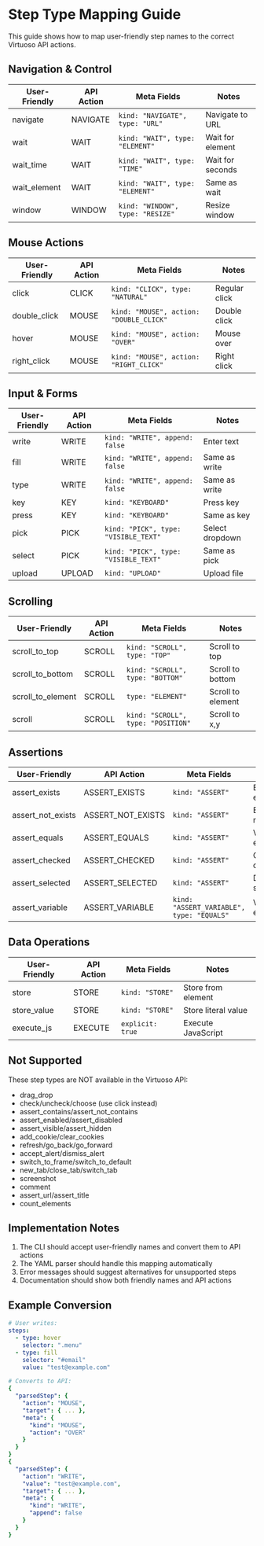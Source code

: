 # Step Type Mapping Guide

This guide shows how to map user-friendly step names to the correct Virtuoso API actions.

## Navigation & Control

| User-Friendly | API Action | Meta Fields | Notes |
|--------------|------------|-------------|-------|
| navigate | NAVIGATE | `kind: "NAVIGATE", type: "URL"` | Navigate to URL |
| wait | WAIT | `kind: "WAIT", type: "ELEMENT"` | Wait for element |
| wait_time | WAIT | `kind: "WAIT", type: "TIME"` | Wait for seconds |
| wait_element | WAIT | `kind: "WAIT", type: "ELEMENT"` | Same as wait |
| window | WINDOW | `kind: "WINDOW", type: "RESIZE"` | Resize window |

## Mouse Actions

| User-Friendly | API Action | Meta Fields | Notes |
|--------------|------------|-------------|-------|
| click | CLICK | `kind: "CLICK", type: "NATURAL"` | Regular click |
| double_click | MOUSE | `kind: "MOUSE", action: "DOUBLE_CLICK"` | Double click |
| hover | MOUSE | `kind: "MOUSE", action: "OVER"` | Mouse over |
| right_click | MOUSE | `kind: "MOUSE", action: "RIGHT_CLICK"` | Right click |

## Input & Forms

| User-Friendly | API Action | Meta Fields | Notes |
|--------------|------------|-------------|-------|
| write | WRITE | `kind: "WRITE", append: false` | Enter text |
| fill | WRITE | `kind: "WRITE", append: false` | Same as write |
| type | WRITE | `kind: "WRITE", append: false` | Same as write |
| key | KEY | `kind: "KEYBOARD"` | Press key |
| press | KEY | `kind: "KEYBOARD"` | Same as key |
| pick | PICK | `kind: "PICK", type: "VISIBLE_TEXT"` | Select dropdown |
| select | PICK | `kind: "PICK", type: "VISIBLE_TEXT"` | Same as pick |
| upload | UPLOAD | `kind: "UPLOAD"` | Upload file |

## Scrolling

| User-Friendly | API Action | Meta Fields | Notes |
|--------------|------------|-------------|-------|
| scroll_to_top | SCROLL | `kind: "SCROLL", type: "TOP"` | Scroll to top |
| scroll_to_bottom | SCROLL | `kind: "SCROLL", type: "BOTTOM"` | Scroll to bottom |
| scroll_to_element | SCROLL | `type: "ELEMENT"` | Scroll to element |
| scroll | SCROLL | `kind: "SCROLL", type: "POSITION"` | Scroll to x,y |

## Assertions

| User-Friendly | API Action | Meta Fields | Notes |
|--------------|------------|-------------|-------|
| assert_exists | ASSERT_EXISTS | `kind: "ASSERT"` | Element exists |
| assert_not_exists | ASSERT_NOT_EXISTS | `kind: "ASSERT"` | Element not exists |
| assert_equals | ASSERT_EQUALS | `kind: "ASSERT"` | Value equals |
| assert_checked | ASSERT_CHECKED | `kind: "ASSERT"` | Checkbox checked |
| assert_selected | ASSERT_SELECTED | `kind: "ASSERT"` | Dropdown selected |
| assert_variable | ASSERT_VARIABLE | `kind: "ASSERT_VARIABLE", type: "EQUALS"` | Variable equals |

## Data Operations

| User-Friendly | API Action | Meta Fields | Notes |
|--------------|------------|-------------|-------|
| store | STORE | `kind: "STORE"` | Store from element |
| store_value | STORE | `kind: "STORE"` | Store literal value |
| execute_js | EXECUTE | `explicit: true` | Execute JavaScript |

## Not Supported

These step types are NOT available in the Virtuoso API:
- drag_drop
- check/uncheck/choose (use click instead)
- assert_contains/assert_not_contains
- assert_enabled/assert_disabled
- assert_visible/assert_hidden
- add_cookie/clear_cookies
- refresh/go_back/go_forward
- accept_alert/dismiss_alert
- switch_to_frame/switch_to_default
- new_tab/close_tab/switch_tab
- screenshot
- comment
- assert_url/assert_title
- count_elements

## Implementation Notes

1. The CLI should accept user-friendly names and convert them to API actions
2. The YAML parser should handle this mapping automatically
3. Error messages should suggest alternatives for unsupported steps
4. Documentation should show both friendly names and API actions

## Example Conversion

```yaml
# User writes:
steps:
  - type: hover
    selector: ".menu"
  - type: fill
    selector: "#email"
    value: "test@example.com"

# Converts to API:
{
  "parsedStep": {
    "action": "MOUSE",
    "target": { ... },
    "meta": {
      "kind": "MOUSE",
      "action": "OVER"
    }
  }
}
{
  "parsedStep": {
    "action": "WRITE",
    "value": "test@example.com",
    "target": { ... },
    "meta": {
      "kind": "WRITE",
      "append": false
    }
  }
}
```